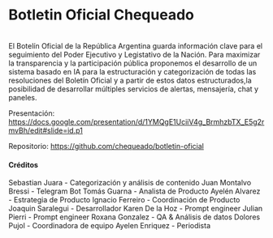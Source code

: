 <h1>Botletin Oficial Chequeado</h1>
<br>
El Botelín Oficial de la República Argentina guarda información clave para el seguimiento del Poder Ejecutivo y Legistativo de la Nación. Para maximizar la transparencia y la participación pública proponemos el desarrollo de un sistema basado en IA para la estructuración y categorización de todas las resoluciones del Boletín Oficial y a partir de estos datos estructurados,la posibilidad de desarrollar múltiples servicios de alertas, mensajería, chat y paneles.

Presentación: https://docs.google.com/presentation/d/1YMQgE1UciiV4g_BrmhzbTX_E5g2rmvBh/edit#slide=id.p1

Repositorio: https://github.com/chequeado/botletin-oficial

<h4>Créditos</h4>

Sebastian Juara - Categorización y análisis de contenido
Juan Montalvo Bressi - Telegram Bot
Tomás Guarna - Analista de Producto
Ayelén Alvarez - Estrategia de Producto 
Ignacio Ferreiro - Coordinación de Producto
Joaquin Saralegui - Desarrollador
Karen De la Hoz - Prompt engineer
Julian Pierri - Prompt engineer
Roxana Gonzalez - QA & Análisis de datos
Dolores Pujol - Coordinadora de equipo
Ayelen Enriquez - Periodista
